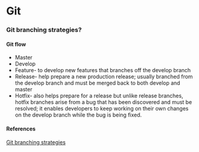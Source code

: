 # Git 

### Git branching strategies?
#### Git flow
- Master 
- Develop
- Feature- to develop new features that branches off the develop branch 
- Release- help prepare a new production release; usually branched from the develop branch and must be merged back to both develop and master
- Hotfix- also helps prepare for a release but unlike release branches, hotfix branches arise from a bug that has been discovered and must be resolved; it enables developers to keep working on their own changes on the develop branch while the bug is being fixed.

#### References
[Git branching strategies](https://www.flagship.io/git-branching-strategies/)